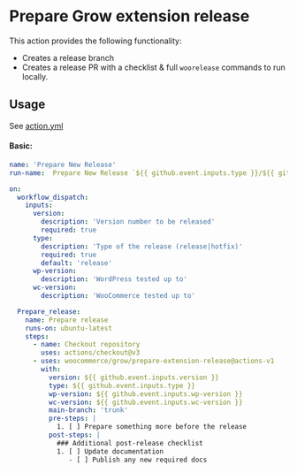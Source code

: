 # Prepare Grow extension release

This action provides the following functionality:

- Creates a release branch
- Creates a release PR with a checklist & full `woorelease` commands to run locally.

## Usage

See [action.yml](action.yml)

#### Basic:

```yaml
name: 'Prepare New Release'
run-name:  Prepare New Release `${{ github.event.inputs.type }}/${{ github.event.inputs.version }}` by @${{ github.actor }}

on:
  workflow_dispatch:
    inputs:
      version:
        description: 'Version number to be released'
        required: true
      type:
        description: 'Type of the release (release|hotfix)'
        required: true
        default: 'release'
      wp-version:
        description: 'WordPress tested up to'
      wc-version:
        description: 'WooCommerce tested up to'

  Prepare_release:
    name: Prepare release
    runs-on: ubuntu-latest
    steps:
      - name: Checkout repository
        uses: actions/checkout@v3
      - uses: woocommerce/grow/prepare-extension-release@actions-v1
        with:
          version: ${{ github.event.inputs.version }}
          type: ${{ github.event.inputs.type }}
          wp-version: ${{ github.event.inputs.wp-version }}
          wc-version: ${{ github.event.inputs.wc-version }}
          main-branch: 'trunk'
          pre-steps: |
            1. [ ] Prepare something more before the release
          post-steps: |
            ### Additional post-release checklist
            1. [ ] Update documentation
               - [ ] Publish any new required docs
```
